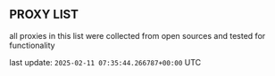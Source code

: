 ## PROXY LIST

all proxies in this list were collected from open sources and tested for functionality

last update: `2025-02-11 07:35:44.266787+00:00` UTC